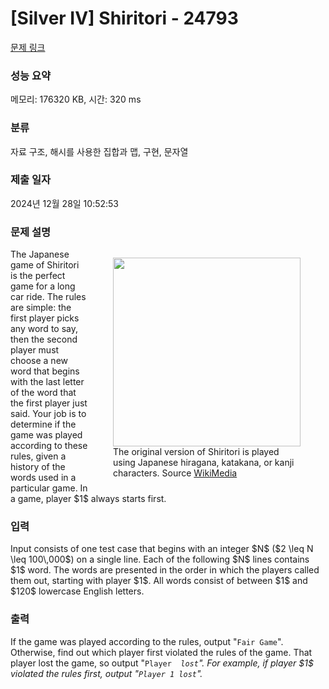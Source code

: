 # [Silver IV] Shiritori - 24793 

[문제 링크](https://www.acmicpc.net/problem/24793) 

### 성능 요약

메모리: 176320 KB, 시간: 320 ms

### 분류

자료 구조, 해시를 사용한 집합과 맵, 구현, 문자열

### 제출 일자

2024년 12월 28일 10:52:53

### 문제 설명

<figure style="width: 300px; float: right; user-select: auto !important;"><img alt="" src="https://upload.acmicpc.net/4bb02293-8500-44da-b67f-44f0bf4a7cde/-/preview/" style="width: 300px; height: 302px; user-select: auto !important;">
<figcaption style="user-select: auto !important;">The original version of Shiritori is played using Japanese hiragana, katakana, or kanji characters. Source <a href="https://commons.wikimedia.org/wiki/File:Shiritori.png" style="user-select: auto !important;">WikiMedia</a></figcaption>
</figure>

<p style="user-select: auto !important;">The Japanese game of Shiritori is the perfect game for a long car ride. The rules are simple: the first player picks any word to say, then the second player must choose a new word that begins with the last letter of the word that the first player just said. Your job is to determine if the game was played according to these rules, given a history of the words used in a particular game. In a game, player $1$ always starts first.</p>

### 입력 

 <p style="user-select: auto !important;">Input consists of one test case that begins with an integer $N$ ($2 \leq N \leq 100\,000$) on a single line.  Each of the following $N$ lines contains $1$ word.  The words are presented in the order in which the players called them out, starting with player $1$. All words consist of between $1$ and $120$ lowercase English letters.</p>

### 출력 

 <p style="user-select: auto !important;">If the game was played according to the rules, output "<code style="user-select: auto !important;">Fair Game</code>". Otherwise, find out which player first violated the rules of the game.  That player lost the game, so output "<code style="user-select: auto !important;">Player <i> lost</code>". For example, if player $1$ violated the rules first, output "<code style="user-select: auto !important;">Player 1 lost</code>".</p>

